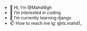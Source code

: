 - 👋 Hi, I’m @Mahdi6gh
- 👀 I’m interested in coding
- 🌱 I’m currently learning django
- 📫 How to reach me ig: @its.mahd1_

<!---
Mahdi6gh/Mahdi6gh is a ✨ special ✨ repository because its `README.md` (this file) appears on your GitHub profile.
You can click the Preview link to take a look at your changes.
--->
